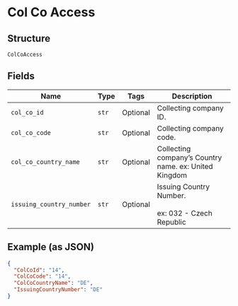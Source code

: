 
# Col Co Access

## Structure

`ColCoAccess`

## Fields

| Name | Type | Tags | Description |
|  --- | --- | --- | --- |
| `col_co_id` | `str` | Optional | Collecting company ID. |
| `col_co_code` | `str` | Optional | Collecting company code. |
| `col_co_country_name` | `str` | Optional | Collecting company’s Country name. ex: United Kingdom |
| `issuing_country_number` | `str` | Optional | Issuing Country Number.<br><br>ex: 032 - Czech Republic |

## Example (as JSON)

```json
{
  "ColCoId": "14",
  "ColCoCode": "14",
  "ColCoCountryName": "DE",
  "IssuingCountryNumber": "DE"
}
```

